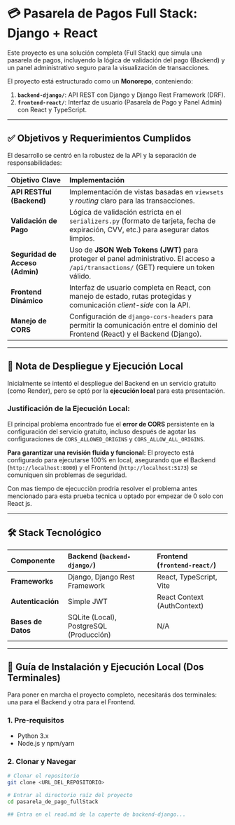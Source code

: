 # 💳 Pasarela de Pagos Full Stack: Django + React

Este proyecto es una solución completa (Full Stack) que simula una pasarela de pagos, incluyendo la lógica de validación del pago (Backend) y un panel administrativo seguro para la visualización de transacciones.

El proyecto está estructurado como un **Monorepo**, conteniendo:
1.  **`backend-django/`**: API REST con Django y Django Rest Framework (DRF).
2.  **`frontend-react/`**: Interfaz de usuario (Pasarela de Pago y Panel Admin) con React y TypeScript.

---

## ✅ Objetivos y Requerimientos Cumplidos

El desarrollo se centró en la robustez de la API y la separación de responsabilidades:

| Objetivo Clave | Implementación |
| :--- | :--- |
| **API RESTful (Backend)** | Implementación de vistas basadas en `viewsets` y *routing* claro para las transacciones. |
| **Validación de Pago** | Lógica de validación estricta en el `serializers.py` (formato de tarjeta, fecha de expiración, CVV, etc.) para asegurar datos limpios. |
| **Seguridad de Acceso (Admin)** | Uso de **JSON Web Tokens (JWT)** para proteger el panel administrativo. El acceso a `/api/transactions/` (GET) requiere un token válido. |
| **Frontend Dinámico** | Interfaz de usuario completa en React, con manejo de estado, rutas protegidas y comunicación *client-side* con la API. |
| **Manejo de CORS** | Configuración de `django-cors-headers` para permitir la comunicación entre el dominio del Frontend (React) y el Backend (Django). |

---

## 🛑 Nota de Despliegue y Ejecución Local

Inicialmente se intentó el despliegue del Backend en un servicio gratuito (como Render), pero se optó por la **ejecución local** para esta presentación.

### Justificación de la Ejecución Local:

El principal problema encontrado fue el **error de CORS** persistente en la configuración del servicio gratuito, incluso después de agotar las configuraciones de `CORS_ALLOWED_ORIGINS` y `CORS_ALLOW_ALL_ORIGINS`.

**Para garantizar una revisión fluida y funcional:** El proyecto está configurado para ejecutarse 100% en local, asegurando que el Backend (`http://localhost:8000`) y el Frontend (`http://localhost:5173`) se comuniquen sin problemas de seguridad.

Con mas tiempo de ejecucciòn prodria resolver el problema antes mencionado para esta prueba tecnica u optado por empezar de 0 solo con React js. 

---

## 🛠️ Stack Tecnológico

| Componente | Backend (`backend-django/`) | Frontend (`frontend-react/`) |
| :--- | :--- | :--- |
| **Frameworks** | Django, Django Rest Framework | React, TypeScript, Vite |
| **Autenticación** | Simple JWT | React Context (AuthContext) |
| **Bases de Datos** | SQLite (Local), PostgreSQL (Producción) | N/A |

---

## 🚀 Guía de Instalación y Ejecución Local (Dos Terminales)

Para poner en marcha el proyecto completo, necesitarás dos terminales: una para el Backend y otra para el Frontend.

### 1. Pre-requisitos

* Python 3.x
* Node.js y npm/yarn

### 2. Clonar y Navegar

```bash
# Clonar el repositorio
git clone <URL_DEL_REPOSITORIO>

# Entrar al directorio raíz del proyecto
cd pasarela_de_pago_fullStack

## Entra en el read.md de la caperte de backend-django...